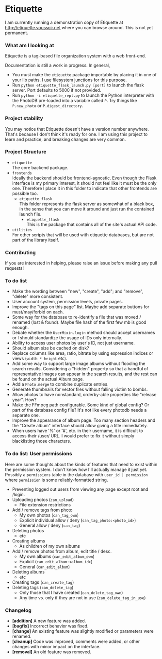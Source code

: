 Etiquette
=========

I am currently running a demonstration copy of Etiquette at http://etiquette.voussoir.net where you can browse around. This is not yet permanent.

### What am I looking at

Etiquette is a tag-based file organization system with a web front-end.

Documentation is still a work in progress. In general,

- You must make the `etiquette` package importable by placing it in one of your lib paths. I use filesystem junctions for this purpose.
- Run `python etiquette_flask_launch.py [port]` to launch the flask server. Port defaults to 5000 if not provided.
- Run `python -i etiquette_repl.py` to launch the Python interpreter with the PhotoDB pre-loaded into a variable called `P`. Try things like `P.new_photo` or `P.digest_directory`.

### Project stability

You may notice that Etiquette doesn't have a version number anywhere. That's because I don't think it's ready for one. I am using this project to learn and practice, and breaking changes are very common.

### Project Structure

- `etiquette`  
    The core backend package.
- `frontends`  
    Ideally the backend should be frontend-agnostic. Even though the Flask interface is my primary interest, it should not feel like it must be the only one. Therefore I place it in this folder to indicate that other frontends are possible too.
    - `etiquette_flask`  
    This folder represents the flask server as somewhat of a black box, in the sense that you can move it around and just run the contained launch file.
        - `etiquette_flask`  
        This is the package that contains all of the site's actual API code.
- `utilities`  
    For other scripts that will be used with etiquette databases, but are not part of the library itself.

### Contributing

If you are interested in helping, please raise an issue before making any pull requests!

### To do list
- Make the wording between "new", "create", "add"; and "remove", "delete" more consistent.
- User account system, permission levels, private pages.
- Improve the "tags on this page" list. Maybe add separate buttons for must/may/forbid on each.
- Some way for the database to re-identify a file that was moved / renamed (lost & found). Maybe file hash of the first few mb is good enough.
- Debate whether the `UserMixin.login` method should accept usernames or I should standardize the usage of IDs only internally.
- Ability to access user photos by user's ID, not just username.
- Should album size be cached on disk?
- Replace columns like area, ratio, bitrate by using expression indices or views (`width * height` etc).
- Add some way to support large image albums without flooding the search results. Considering a "hidden" property so that a handful of representative images can appear in the search results, and the rest can be found on the actual Album page.
- Add a `Photo.merge` to combine duplicate entries.
- Generate thumbnails for vector files without falling victim to bombs.
- Allow photos to have nonstandard, orderby-able properties like "release year". How?
- Make the FFmpeg path configurable. Some kind of global config? Or part of the database config file? It's not like every photodb needs a separate one.
- Improve the appearance of album page. Too many section headers and the "Create album" interface should allow giving a title immediately.
- When users have '%' or '#', etc. in their username, it is difficult to access their /user/ URL. I would prefer to fix it without simply blacklisting those characters.

### To do list: User permissions
Here are some thoughts about the kinds of features that need to exist within the permission system. I don't know how I'll actually manage it just yet. Possibly a `permissions` table in the database with `user_id | permission` where `permission` is some reliably-formatted string.

- Preventing logged out users from viewing any page except root and /login.
- Uploading photos (`can_upload`)
    - File extension restrictions
- Add / remove tags from photo
    - My own photos (`can_tag_own`)
    - Explicit individual allow / deny (`can_tag_photo:<photo_id>`)
    - General allow / deny (`can_tag`)
- Deleting photos
    - etc
- Creating albums
    - As children of my own albums
- Add / remove photos from album, edit title / desc.
    - My own albums (`can_edit_album_own`)
    - Explicit (`can_edit_album:<album_id>`)
    - General (`can_edit_album`)
- Deleting albums
    - etc
- Creating tags (`can_create_tag`)
- Deleting tags (`can_delete_tag`)
    - Only those that I have created (`can_delete_tag_own`)
    - Any time vs. only if they are not in use (`can_delete_tag_in_use`)

### Changelog

- **[addition]** A new feature was added.
- **[bugfix]** Incorrect behavior was fixed.
- **[change]** An existing feature was slightly modified or parameters were renamed.
- **[cleanup]** Code was improved, comments were added, or other changes with minor impact on the interface.
- **[removal]** An old feature was removed.

&nbsp;
